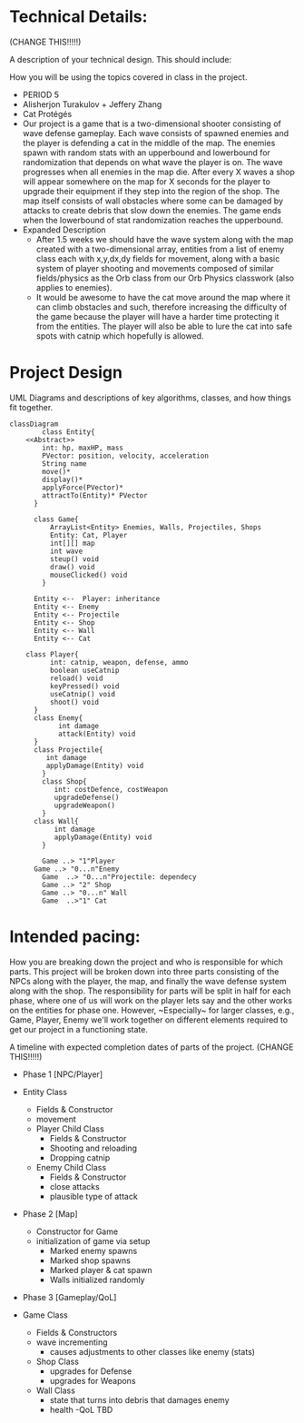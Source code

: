 
# Technical Details:

(CHANGE THIS!!!!!)

A description of your technical design. This should include: 
   
How you will be using the topics covered in class in the project.

- PERIOD 5
- Alisherjon Turakulov + Jeffery Zhang
- Cat Protégés
- Our project is a game that is a two-dimensional shooter consisting of wave defense gameplay. Each wave consists of spawned enemies and the player is defending a cat in the middle of the map. The enemies spawn with random stats with an upperbound and lowerbound for randomization that depends on what wave the player is on. The wave progresses when all enemies in the map die. After every X waves a shop will appear somewhere on the map for X seconds for the player to upgrade their equipment if they step into the region of the shop. The map itself consists of wall obstacles where some can be damaged by attacks to create debris that slow down the enemies. The game ends when the lowerbound of stat randomization reaches the upperbound.
- Expanded Description
   - After 1.5 weeks we should have the wave system along with the map created with a two-dimensional array, entities from a list of enemy class each with x,y,dx,dy fields for movement, along with a basic system of player shooting and movements composed of similar fields/physics as the Orb class from our Orb Physics classwork (also applies to enemies).
   - It would be awesome to have the cat move around the map where it can climb obstacles and such, therefore increasing the difficulty of the game because the player will have a harder time protecting it from the entities. The player will also be able to lure the cat into safe spots with catnip which hopefully is allowed.
     
# Project Design

UML Diagrams and descriptions of key algorithms, classes, and how things fit together.
```mermaid
classDiagram
		class Entity{
    <<Abstract>>
	    int: hp, maxHP, mass
	    PVector: position, velocity, acceleration
	    String name
	    move()*
	    display()*
	    applyForce(PVector)*
	    attractTo(Entity)* PVector
	  }
	  
	  class Game{
		  ArrayList<Entity> Enemies, Walls, Projectiles, Shops
		  Entity: Cat, Player
		  int[][] map
		  int wave
		  steup() void
		  draw() void
		  mouseClicked() void
		}
		
	  Entity <--  Player: inheritance
	  Entity <-- Enemy
	  Entity <-- Projectile
	  Entity <-- Shop
	  Entity <-- Wall
	  Entity <-- Cat
	  
    class Player{
		  int: catnip, weapon, defense, ammo
		  boolean useCatnip
		  reload() void
		  keyPressed() void
		  useCatnip() void
		  shoot() void
	  }
	  class Enemy{
			int damage
			attack(Entity) void
	  }
	  class Projectile{
	     int damage
	     applyDamage(Entity) void
		}
		class Shop{
		   int: costDefence, costWeapon
		   upgradeDefense()
		   upgradeWeapon() 
		}
      class Wall{
		   int damage
		   applyDamage(Entity) void
		}

		Game ..> "1"Player
      Game ..> "0...n"Enemy
		Game  ..> "0...n"Projectile: dependecy
		Game ..> "2" Shop
		Game ..> "0...n" Wall
		Game  ..>"1" Cat
```

    
# Intended pacing:

How you are breaking down the project and who is responsible for which parts.
This project will be broken down into three parts consisting of the NPCs along with the player, the map, and finally the wave defense system along with the shop.
The responsibility for parts will be split in half for each phase, where one of us will work on the player lets say and the other works on the entities for phase one. However, ~Especially~ for larger classes, e.g., Game, Player, Enemy we'll work together on different elements required to get our project in a functioning state.

A timeline with expected completion dates of parts of the project. (CHANGE THIS!!!!!)
- Phase 1 [NPC/Player]
- Entity Class
  - Fields & Constructor
  - movement
  - Player Child Class
    - Fields & Constructor
    - Shooting and reloading
    - Dropping catnip
  - Enemy Child Class
    - Fields & Constructor
    - close attacks
    - plausible type of attack



- Phase 2 [Map]
  - Constructor for Game
  - initialization of game via setup
    - Marked enemy spawns
    - Marked shop spawns
    - Marked player & cat spawn
    - Walls initialized randomly



- Phase 3 [Gameplay/QoL]
- Game Class
  - Fields & Constructors
  - wave incrementing
    - causes adjustments to other classes like enemy (stats)
  - Shop Class
    - upgrades for Defense
    - upgrades for Weapons
  - Wall Class
    - state that turns into debris that damages enemy
    - health
  -QoL TBD

